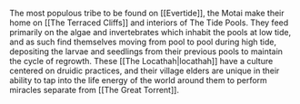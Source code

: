 The most populous tribe to be found on [[Evertide]], the Motai make their home on [[The Terraced Cliffs]] and interiors of The Tide Pools. They feed primarily on the algae and invertebrates which inhabit the pools at low tide, and as such find themselves moving from pool to pool during high tide, depositing the larvae and seedlings from their previous pools to maintain the cycle of regrowth. These [[The Locathah|locathah]] have a culture centered on druidic practices, and their village elders are unique in their ability to tap into the life energy of the world around them to perform miracles separate from [[The Great Torrent]].